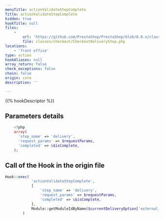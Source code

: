 ```yaml
---
menuTitle: actionValidateStepComplete
Title: actionValidateStepComplete
hidden: true
hookTitle: null
files:
    -
        url: 'https://github.com/PrestaShop/PrestaShop/blob/8.0.x/classes/checkout/CheckoutDeliveryStep.php'
        file: classes/checkout/CheckoutDeliveryStep.php
locations:
    - 'front office'
type: action
hookAliases: null
array_return: false
check_exceptions: false
chain: false
origin: core
description: ''

---
```


{{% hookDescriptor %}}

## Parameters details

```php
    <?php
    array(
      'step_name' => 'delivery',
      'request_params' => $requestParams,
      'completed' => &$isComplete,
    );
```

## Call of the Hook in the origin file

```php
Hook::exec(
            'actionValidateStepComplete',
            [
                'step_name' => 'delivery',
                'request_params' => $requestParams,
                'completed' => &$isComplete,
            ],
            Module::getModuleIdByName($currentDeliveryOption['external_module_name'])
        )
```
